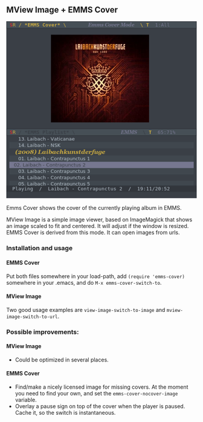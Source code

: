 <h2>MView Image + EMMS Cover</h2>

![screenshot](https://github.com/sabof/mview-image-and-emms-cover/raw/master/screenshot.png)

Emms Cover shows the cover of the currently playing album in EMMS.

MView Image is a simple image viewer, based on ImageMagick that shows an
image scaled to fit and centered. It will adjust if the window is resized. EMMS
Cover is derived from this mode. It can open images from urls.

<h3>Installation and usage</h3>
<h4>EMMS Cover</h4>

Put both files somewhere in your load-path, add `(require 'emms-cover)` somewhere
in your .emacs, and do `M-x emms-cover-switch-to`.

<h4>MView Image</h4>

Two good usage examples are `view-image-switch-to-image` and `mview-image-switch-to-url`.

<h3>Possible improvements:</h3>
<h4>MView Image</h4>

* Could be optimized in several places.

<h4>EMMS Cover</h4>

* Find/make a nicely licensed image for missing covers. At the moment you need to
find your own, and set the `emms-cover-nocover-image` variable.
* Overlay a pause sign on top of the cover when the player is paused. Cache it, so the switch is instantaneous.
